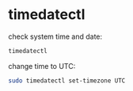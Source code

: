 # timedatectl

check system time and date:
```bash
timedatectl
```

change time to UTC:
```bash
sudo timedatectl set-timezone UTC
```

